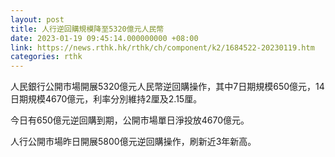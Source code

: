 ```yaml
---
layout: post
title: 人行逆回購規模降至5320億元人民幣
date: 2023-01-19 09:45:14.000000000 +08:00
link: https://news.rthk.hk/rthk/ch/component/k2/1684522-20230119.htm
categories: rthk
---
```


人民銀行公開市場開展5320億元人民幣逆回購操作，其中7日期規模650億元，14日期規模4670億元，利率分別維持2厘及2.15厘。

今日有650億元逆回購到期，公開市場單日淨投放4670億元。

人行公開市場昨日開展5800億元逆回購操作，刷新近3年新高。
